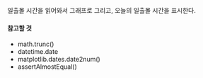 일출몰 시간을 읽어와서 그래프로 그리고,
오늘의 일출몰 시간을 표시한다.

#### 참고할 것
  - math.trunc()
  - datetime.date
  - matplotlib.dates.date2num()
  - assertAlmostEqual()